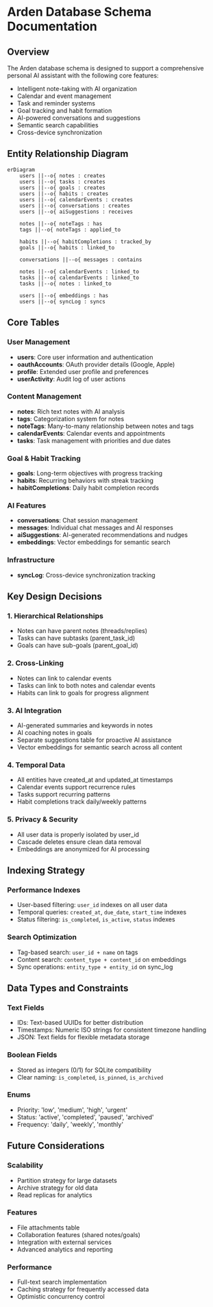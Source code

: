 # Arden Database Schema Documentation

## Overview

The Arden database schema is designed to support a comprehensive personal AI assistant with the following core features:
- Intelligent note-taking with AI organization
- Calendar and event management
- Task and reminder systems
- Goal tracking and habit formation
- AI-powered conversations and suggestions
- Semantic search capabilities
- Cross-device synchronization

## Entity Relationship Diagram

```mermaid
erDiagram
    users ||--o{ notes : creates
    users ||--o{ tasks : creates
    users ||--o{ goals : creates
    users ||--o{ habits : creates
    users ||--o{ calendarEvents : creates
    users ||--o{ conversations : creates
    users ||--o{ aiSuggestions : receives
    
    notes ||--o{ noteTags : has
    tags ||--o{ noteTags : applied_to
    
    habits ||--o{ habitCompletions : tracked_by
    goals ||--o{ habits : linked_to
    
    conversations ||--o{ messages : contains
    
    notes ||--o{ calendarEvents : linked_to
    tasks ||--o{ calendarEvents : linked_to
    tasks ||--o{ notes : linked_to
    
    users ||--o{ embeddings : has
    users ||--o{ syncLog : syncs
```

## Core Tables

### User Management
- **users**: Core user information and authentication
- **oauthAccounts**: OAuth provider details (Google, Apple)
- **profile**: Extended user profile and preferences
- **userActivity**: Audit log of user actions

### Content Management
- **notes**: Rich text notes with AI analysis
- **tags**: Categorization system for notes
- **noteTags**: Many-to-many relationship between notes and tags
- **calendarEvents**: Calendar events and appointments
- **tasks**: Task management with priorities and due dates

### Goal & Habit Tracking
- **goals**: Long-term objectives with progress tracking
- **habits**: Recurring behaviors with streak tracking
- **habitCompletions**: Daily habit completion records

### AI Features
- **conversations**: Chat session management
- **messages**: Individual chat messages and AI responses
- **aiSuggestions**: AI-generated recommendations and nudges
- **embeddings**: Vector embeddings for semantic search

### Infrastructure
- **syncLog**: Cross-device synchronization tracking

## Key Design Decisions

### 1. Hierarchical Relationships
- Notes can have parent notes (threads/replies)
- Tasks can have subtasks (parent_task_id)
- Goals can have sub-goals (parent_goal_id)

### 2. Cross-Linking
- Notes can link to calendar events
- Tasks can link to both notes and calendar events
- Habits can link to goals for progress alignment

### 3. AI Integration
- AI-generated summaries and keywords in notes
- AI coaching notes in goals
- Separate suggestions table for proactive AI assistance
- Vector embeddings for semantic search across all content

### 4. Temporal Data
- All entities have created_at and updated_at timestamps
- Calendar events support recurrence rules
- Tasks support recurring patterns
- Habit completions track daily/weekly patterns

### 5. Privacy & Security
- All user data is properly isolated by user_id
- Cascade deletes ensure clean data removal
- Embeddings are anonymized for AI processing

## Indexing Strategy

### Performance Indexes
- User-based filtering: `user_id` indexes on all user data
- Temporal queries: `created_at`, `due_date`, `start_time` indexes
- Status filtering: `is_completed`, `is_active`, `status` indexes

### Search Optimization
- Tag-based search: `user_id + name` on tags
- Content search: `content_type + content_id` on embeddings
- Sync operations: `entity_type + entity_id` on sync_log

## Data Types and Constraints

### Text Fields
- IDs: Text-based UUIDs for better distribution
- Timestamps: Numeric ISO strings for consistent timezone handling
- JSON: Text fields for flexible metadata storage

### Boolean Fields
- Stored as integers (0/1) for SQLite compatibility
- Clear naming: `is_completed`, `is_pinned`, `is_archived`

### Enums
- Priority: 'low', 'medium', 'high', 'urgent'
- Status: 'active', 'completed', 'paused', 'archived'
- Frequency: 'daily', 'weekly', 'monthly'

## Future Considerations

### Scalability
- Partition strategy for large datasets
- Archive strategy for old data
- Read replicas for analytics

### Features
- File attachments table
- Collaboration features (shared notes/goals)
- Integration with external services
- Advanced analytics and reporting

### Performance
- Full-text search implementation
- Caching strategy for frequently accessed data
- Optimistic concurrency control 